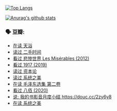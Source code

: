 [![Top Langs](https://github-readme-stats.vercel.app/api/top-langs/?username=w940853815)](https://github.com/anuraghazra/github-readme-stats)

[![Anurag's github stats](https://github-readme-stats.vercel.app/api?username=w940853815)](https://github.com/anuraghazra/github-readme-stats)

### 🗣 豆瓣:

<!-- DOUBAN-ACTIVITIES:START -->
- [在读 天浴](https://www.douban.com/doubanapp/dispatch?uri=/status/3169147401/)
- [读过 二手时间](https://www.douban.com/doubanapp/dispatch?uri=/status/3169146443/)
- [看过 悲惨世界 Les Misérables‎ (2012)](https://www.douban.com/doubanapp/dispatch?uri=/status/3167386041/)
- [看过 1917‎ (2019)](https://www.douban.com/doubanapp/dispatch?uri=/status/3166932472/)
- [读过 资本论](https://www.douban.com/doubanapp/dispatch?uri=/status/3164184458/)
- [读过 系统之美](https://www.douban.com/doubanapp/dispatch?uri=/status/3163687711/)
- [在读 毛泽东选集 第二卷](https://www.douban.com/doubanapp/dispatch?uri=/status/3159580784/)
- [看过 八佰‎ (2020)](https://www.douban.com/doubanapp/dispatch?uri=/status/3159202116/)
- [说: 我的书影音月度小结 https://douc.cc/2zy6y8 ](https://www.douban.com/doubanapp/dispatch?uri=/status/3158701775/)
- [在读 系统之美](https://www.douban.com/doubanapp/dispatch?uri=/status/3158445173/)
<!-- DOUBAN-ACTIVITIES:END -->
<!--
**w940853815/w940853815** is a ✨ _special_ ✨ repository because its `README.md` (this file) appears on your GitHub profile.

Here are some ideas to get you started:

- 🔭 I’m currently working on ...
- 🌱 I’m currently learning ...
- 👯 I’m looking to collaborate on ...
- 🤔 I’m looking for help with ...
- 💬 Ask me about ...
- 📫 How to reach me: ...
- 😄 Pronouns: ...
- ⚡ Fun fact: ...
-->
